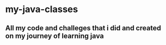 # my-java-classes

## All my code and challeges that i did and created on my journey of learning java
## 
## 
